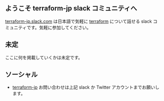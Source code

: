 ## ようこそ terraform-jp slack コミュニティへ

[terraform-jp.slack.com](https://join.slack.com/t/terraform-jp/shared_invite/enQtNTM2NTYzNDY0OTkyLTUwMjVlMzZjODM4ODdkNTk3NTIyMDI5MDQ0ODg0YTZlNmU0YjA2MGJmNmFjNzNlYjI0Mjk3NmEzODhjYjBkYWU) は日本語で気軽に
[terraform](https://www.terraform.io/) について話せる slack コミュニティです。気軽に参加してください。

## 未定

ここに何を掲載していくかは未定です。

## ソーシャル

* [terraform-jp](https://twitter.com/terraform_jp) お問い合わせは上記 slack か Twitter アカウントまでお願いします。
